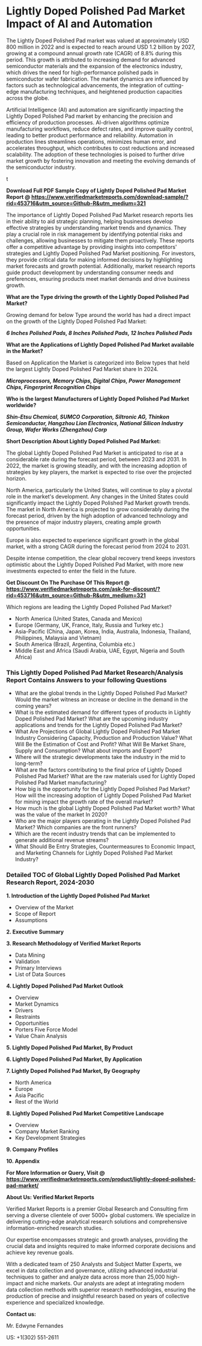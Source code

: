 <meta name="title" content="Global Lightly Doped Polished Pad Market Impact of AI and Automation"><meta name="description" content="The Lightly Doped Polished Pad market was valued at approximately USD 800 million in 2022 and is expected to reach around USD 1.2 billion by 2027, growing at a compoun"><meta name="title" content="Lightly Doped Polished Pad Market Size, Share, Scope, Trends, Growth, Opportunities, Analysis, Forecast"><h1>Lightly Doped Polished Pad Market Impact of AI and Automation</h1><p>The Lightly Doped Polished Pad market was valued at approximately USD 800 million in 2022 and is expected to reach around USD 1.2 billion by 2027, growing at a compound annual growth rate (CAGR) of 8.8% during this period. This growth is attributed to increasing demand for advanced semiconductor materials and the expansion of the electronics industry, which drives the need for high-performance polished pads in semiconductor wafer fabrication. The market dynamics are influenced by factors such as technological advancements, the integration of cutting-edge manufacturing techniques, and heightened production capacities across the globe.</p><p>Artificial Intelligence (AI) and automation are significantly impacting the Lightly Doped Polished Pad market by enhancing the precision and efficiency of production processes. AI-driven algorithms optimize manufacturing workflows, reduce defect rates, and improve quality control, leading to better product performance and reliability. Automation in production lines streamlines operations, minimizes human error, and accelerates throughput, which contributes to cost reductions and increased scalability. The adoption of these technologies is poised to further drive market growth by fostering innovation and meeting the evolving demands of the semiconductor industry.</p>t</p><p id="" class=""><strong>Download Full PDF Sample Copy of Lightly Doped Polished Pad Market Report @ <a href="https://www.verifiedmarketreports.com/download-sample/?rid=453716&utm_source=Github-R&utm_medium=321" target="_blank">https://www.verifiedmarketreports.com/download-sample/?rid=453716&utm_source=Github-R&utm_medium=321</a></strong></p><p>The importance of&nbsp;Lightly Doped Polished Pad Market research reports lies in their ability to aid strategic planning, helping businesses develop effective strategies by understanding market trends and dynamics. They play a crucial role in risk management by identifying potential risks and challenges, allowing businesses to mitigate them proactively. These reports offer a competitive advantage by providing insights into competitors' strategies and Lightly Doped Polished Pad Market positioning. For investors, they provide critical data for making informed decisions by highlighting market forecasts and growth potential. Additionally, market research reports guide product development by understanding consumer needs and preferences, ensuring products meet market demands and drive business growth.</p><p><strong>What are the&nbsp;Type driving the growth of the Lightly Doped Polished Pad Market?</strong></p><p id="" class="">Growing demand for below Type around the world has had a direct impact on the growth of the Lightly Doped Polished Pad Market:</p><em><strong>6 Inches Polished Pads, 8 Inches Polished Pads, 12 Inches Polished Pads</strong></em></p><strong>What are the&nbsp;Applications&nbsp;of Lightly Doped Polished Pad Market available in the Market?</strong></p><p id="" class="">Based on Application the Market is categorized into Below types that held the largest Lightly Doped Polished Pad Market share In 2024.</p><em><strong>Microprocessors, Memory Chips, Digital Chips, Power Management Chips, Fingerprint Recognition Chips</strong></em></p><strong>Who is the largest Manufacturers of Lightly Doped Polished Pad Market worldwide?</strong></p><p><em><strong>Shin-Etsu Chemical, SUMCO Corporation, Siltronic AG, Thinkon Semiconductor, Hangzhou Lion Electronics, National Silicon Industry Group, Wafer Works (Zhengzhou) Corp</strong></em></p><p id="" class=""><strong>Short Description About Lightly Doped Polished Pad Market:</strong></p><p>The global Lightly Doped Polished Pad Market is anticipated to rise at a considerable rate during the forecast period, between 2023 and 2031. In 2022, the market is growing steadily, and with the increasing adoption of strategies by key players, the market is expected to rise over the projected horizon.</p><p>North America, particularly the United States, will continue to play a pivotal role in the market's development. Any changes in the United States could significantly impact the Lightly Doped Polished Pad Market growth trends. The market in North America is projected to grow considerably during the forecast period, driven by the high adoption of advanced technology and the presence of major industry players, creating ample growth opportunities.</p><p>Europe is also expected to experience significant growth in the global market, with a strong CAGR during the forecast period from 2024 to 2031.</p><p>Despite intense competition, the clear global recovery trend keeps investors optimistic about the Lightly Doped Polished Pad Market, with more new investments expected to enter the field in the future.</p><p id="" class=""><strong>Get Discount On The Purchase Of This Report @ <a href="https://www.verifiedmarketreports.com/ask-for-discount/?rid=453716&utm_source=Github-R&utm_medium=321" target="_blank">https://www.verifiedmarketreports.com/ask-for-discount/?rid=453716&utm_source=Github-R&utm_medium=321</a></strong></p>Which regions are leading the Lightly Doped Polished Pad Market?</p><ul><li>North America (United States, Canada and Mexico)</li><li>Europe (Germany, UK, France, Italy, Russia and Turkey etc.)</li><li>Asia-Pacific (China, Japan, Korea, India, Australia, Indonesia, Thailand, Philippines, Malaysia and Vietnam)</li><li>South America (Brazil, Argentina, Columbia etc.)</li><li>Middle East and Africa (Saudi Arabia, UAE, Egypt, Nigeria and South Africa)</li></ul><h3 id="" class="">This Lightly Doped Polished Pad Market Research/Analysis Report Contains Answers to your following Questions</h3><ul><li>What are the global trends in the Lightly Doped Polished Pad Market? Would the market witness an increase or decline in the demand in the coming years?</li><li>What is the estimated demand for different types of products in Lightly Doped Polished Pad Market? What are the upcoming industry applications and trends for the Lightly Doped Polished Pad Market?</li><li>What Are Projections of Global Lightly Doped Polished Pad Market Industry Considering Capacity, Production and Production Value? What Will Be the Estimation of Cost and Profit? What Will Be Market Share, Supply and Consumption? What about imports and Export?</li><li>Where will the strategic developments take the industry in the mid to long-term?</li><li>What are the factors contributing to the final price of Lightly Doped Polished Pad Market? What are the raw materials used for Lightly Doped Polished Pad Market manufacturing?</li><li>How big is the opportunity for the Lightly Doped Polished Pad Market? How will the increasing adoption of Lightly Doped Polished Pad Market for mining impact the growth rate of the overall market?</li><li>How much is the global Lightly Doped Polished Pad Market worth? What was the value of the market In 2020?</li><li>Who are the major players operating in the Lightly Doped Polished Pad Market? Which companies are the front runners?</li><li>Which are the recent industry trends that can be implemented to generate additional revenue streams?</li><li>What Should Be Entry Strategies, Countermeasures to Economic Impact, and Marketing Channels for Lightly Doped Polished Pad Market Industry?</li></ul><h3 id="" class="">Detailed TOC of Global Lightly Doped Polished Pad Market Research Report, 2024-2030</h3><p id="" class=""><strong>1. Introduction of the Lightly Doped Polished Pad Market</strong></p><ul><li>Overview of the Market</li><li>Scope of Report</li><li>Assumptions</li></ul><p id="" class=""><strong>2. Executive Summary</strong></p><p id="" class=""><strong>3. Research Methodology of Verified Market Reports</strong></p><ul><li>Data Mining</li><li>Validation</li><li>Primary Interviews</li><li>List of Data Sources</li></ul><p id="" class=""><strong>4. Lightly Doped Polished Pad Market Outlook</strong></p><ul><li>Overview</li><li>Market Dynamics</li><li>Drivers</li><li>Restraints</li><li>Opportunities</li><li>Porters Five Force Model</li><li>Value Chain Analysis</li></ul><p id="" class=""><strong>5. Lightly Doped Polished Pad Market, By Product</strong></p><p id="" class=""><strong>6. Lightly Doped Polished Pad Market, By Application</strong></p><p id="" class=""><strong>7. Lightly Doped Polished Pad Market, By Geography</strong></p><ul><li>North America</li><li>Europe</li><li>Asia Pacific</li><li>Rest of the World</li></ul><p id="" class=""><strong>8. Lightly Doped Polished Pad Market Competitive Landscape</strong></p><ul><li>Overview</li><li>Company Market Ranking</li><li>Key Development Strategies</li></ul><p id="" class=""><strong>9. Company Profiles</strong></p><p id="" class=""><strong>10. Appendix</strong></p><p id="" class=""><strong>For More Information or Query, Visit @ <a href="https://www.verifiedmarketreports.com/product/lightly-doped-polished-pad-market/" target="_blank">https://www.verifiedmarketreports.com/product/lightly-doped-polished-pad-market/</a></strong></p><p id="" class=""><strong>About Us: Verified Market Reports</strong></p><p id="" class="">Verified Market Reports is a premier Global Research and Consulting firm serving a diverse clientele of over 5000+ global customers. We specialize in delivering cutting-edge analytical research solutions and comprehensive information-enriched research studies.</p><p id="" class="">Our expertise encompasses strategic and growth analyses, providing the crucial data and insights required to make informed corporate decisions and achieve key revenue goals.</p><p id="" class="">With a dedicated team of 250 Analysts and Subject Matter Experts, we excel in data collection and governance, utilizing advanced industrial techniques to gather and analyze data across more than 25,000 high-impact and niche markets. Our analysts are adept at integrating modern data collection methods with superior research methodologies, ensuring the production of precise and insightful research based on years of collective experience and specialized knowledge.</p><p id="" class=""><strong>Contact us:</strong></p><p id="" class="">Mr. Edwyne Fernandes</p><p id="" class="">US: +1(302) 551-2611</p>